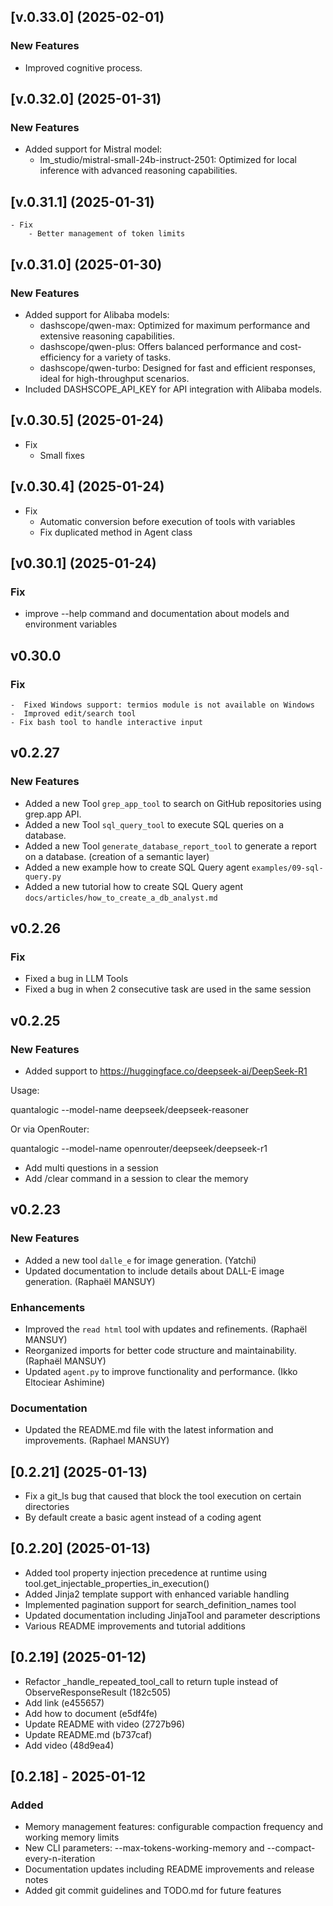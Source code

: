 ## [v.0.33.0] (2025-02-01)

### New Features
- Improved cognitive process.

## [v.0.32.0] (2025-01-31)

### New Features
- Added support for Mistral model:
    - lm_studio/mistral-small-24b-instruct-2501: Optimized for local inference with advanced reasoning capabilities.

## [v.0.31.1] (2025-01-31)
    - Fix
        - Better management of token limits

## [v.0.31.0] (2025-01-30)

### New Features
- Added support for Alibaba models:
    - dashscope/qwen-max: Optimized for maximum performance and extensive reasoning capabilities.
    - dashscope/qwen-plus: Offers balanced performance and cost-efficiency for a variety of tasks.
    - dashscope/qwen-turbo: Designed for fast and efficient responses, ideal for high-throughput scenarios.
- Included DASHSCOPE_API_KEY for API integration with Alibaba models.

## [v.0.30.5] (2025-01-24)
- Fix
    - Small fixes

## [v.0.30.4] (2025-01-24)
- Fix
    - Automatic conversion before execution of tools with variables
    - Fix duplicated method in Agent class

## [v0.30.1] (2025-01-24)

### Fix
- improve --help command and documentation about models and environment variables

## v0.30.0

### Fix 

    -  Fixed Windows support: termios module is not available on Windows
    -  Improved edit/search tool
    - Fix bash tool to handle interactive input

## v0.2.27

### New Features

- Added a new Tool `grep_app_tool` to search on GitHub repositories using grep.app API.
- Added a new Tool `sql_query_tool` to execute SQL queries on a database.
- Added a new Tool `generate_database_report_tool` to generate a report on a database. (creation of a semantic layer)
- Added a new example how to create SQL Query agent `examples/09-sql-query.py`
- Added a new tutorial how to create SQL Query agent `docs/articles/how_to_create_a_db_analyst.md` 


## v0.2.26

### Fix

- Fixed a bug in LLM Tools
- Fixed a bug in when 2 consecutive task are used in the same session

## v0.2.25

### New Features
- Added support to https://huggingface.co/deepseek-ai/DeepSeek-R1 

Usage:

quantalogic --model-name deepseek/deepseek-reasoner 

Or via OpenRouter:

quantalogic --model-name openrouter/deepseek/deepseek-r1

- Add multi questions in a session
- Add /clear command in a session to clear the memory

## v0.2.23

### New Features
- Added a new tool `dalle_e` for image generation. (Yatchi)
- Updated documentation to include details about DALL-E image generation. (Raphaël MANSUY)

### Enhancements
- Improved the `read html` tool with updates and refinements. (Raphaël MANSUY)
- Reorganized imports for better code structure and maintainability. (Raphaël MANSUY)
- Updated `agent.py` to improve functionality and performance. (Ikko Eltociear Ashimine)

### Documentation
- Updated the README.md file with the latest information and improvements. (Raphael MANSUY)


## [0.2.21] (2025-01-13)
- Fix a git_ls bug that caused that block the tool execution on certain directories
- By default create a basic agent instead of a coding agent


## [0.2.20] (2025-01-13)
- Added tool property injection precedence at runtime using tool.get_injectable_properties_in_execution()
- Added Jinja2 template support with enhanced variable handling
- Implemented pagination support for search_definition_names tool
- Updated documentation including JinjaTool and parameter descriptions
- Various README improvements and tutorial additions

## [0.2.19] (2025-01-12)
- Refactor _handle_repeated_tool_call to return tuple instead of ObserveResponseResult (182c505)
- Add link (e455657)
- Add how to document (e5df4fe)
- Update README with video (2727b96)
- Update README.md (b737caf)
- Add video (48d9ea4)


## [0.2.18] - 2025-01-12
### Added
- Memory management features: configurable compaction frequency and working memory limits
- New CLI parameters: --max-tokens-working-memory and --compact-every-n-iteration
- Documentation updates including README improvements and release notes
- Added git commit guidelines and TODO.md for future features